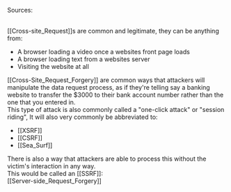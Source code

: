 Sources:

\
[[Cross-site_Request]]s are common and legitimate, they can be anything from:
- A browser loading a video once a websites front page loads
- A browser loading text from a websites server
- Visiting the website at all

[[Cross-Site_Request_Forgery]] are common ways that attackers will manipulate the data request process, as if they're telling say a banking website to transfer the $3000 to their bank account number rather than the one that you entered in.
\
This type of attack is also commonly called a "one-click attack" or "session riding", It will also very commonly be abbreviated to:
- [[XSRF]]
- [[CSRF]]
- [[Sea_Surf]]

There is also a way that attackers are able to process this without the victim's interaction in any way.
\
This would be called an [[SSRF]]:
\
[[Server-side_Request_Forgery]]
